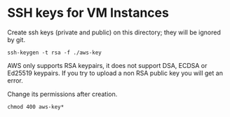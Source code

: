 # SSH keys for VM Instances
Create ssh keys (private and public) on this directory; they will be ignored by git.

`ssh-keygen -t rsa -f ./aws-key`

AWS only supports RSA keypairs, it does not support DSA, ECDSA or Ed25519 keypairs. If you try to upload a non RSA public key you will get an error.

Change its permissions after creation.

`chmod 400 aws-key*`